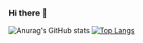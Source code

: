 ### Hi there 👋
![Anurag's GitHub stats](https://github-readme-stats.vercel.app/api?username=hitoshyamamoto&show_icons=true&theme=tokyonight)
[![Top Langs](https://github-readme-stats.vercel.app/api/top-langs/?username=hitoshyamamoto&langs_count=10)](https://github.com/hitoshyamamoto/github-readme-stats)


<!--
**hitoshyamamoto/hitoshyamamoto** is a ✨ _special_ ✨ repository because its `README.md` (this file) appears on your GitHub profile.

Here are some ideas to get you started:

- 🔭 I’m currently working on ...
- 🌱 I’m currently learning ...
- 👯 I’m looking to collaborate on ...
- 🤔 I’m looking for help with ...
- 💬 Ask me about ...
- 📫 How to reach me: ...
- 😄 Pronouns: ...
- ⚡ Fun fact: ...
-->
